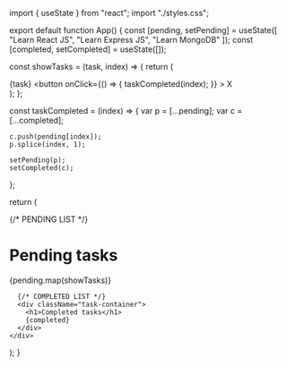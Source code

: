 import { useState } from "react";
import "./styles.css";

export default function App() {
  const [pending, setPending] = useState([
    "Learn React JS",
    "Learn Express JS",
    "Learn MongoDB"
  ]);
  const [completed, setCompleted] = useState([]);

  const showTasks = (task, index) => {
    return (
      <div>
        {task}
        <button
          onClick={() => {
            taskCompleted(index);
          }}
        >
          X
        </button>
      </div>
    );
  };

  const taskCompleted = (index) => {
    var p = [...pending];
    var c = [...completed];

    c.push(pending[index]);
    p.splice(index, 1);

    setPending(p);
    setCompleted(c);
  };

  return (
    <div>
      {/* PENDING LIST */}
      <div className="task-container">
        <h1>Pending tasks</h1>
        {pending.map(showTasks)}
      </div>

      {/* COMPLETED LIST */}
      <div className="task-container">
        <h1>Completed tasks</h1>
        {completed}
      </div>
    </div>
  );
}
